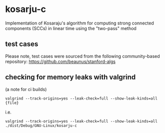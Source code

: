 # kosarju-c
Implementation of Kosaraju's algorithm for computing strong connected components (SCCs) in linear time using the "two-pass" method

## test cases
Please note, test cases were sourced from the following community-based repository:
https://github.com/beaunus/stanford-algs

## checking for memory leaks with valgrind
(a note for ci builds)
```
valgrind --track-origins=yes --leak-check=full --show-leak-kinds=all {file}
```
i.e. 
```
valgrind --track-origins=yes --leak-check=full --show-leak-kinds=all ./dist/Debug/GNU-Linux/kosarju-c
```


